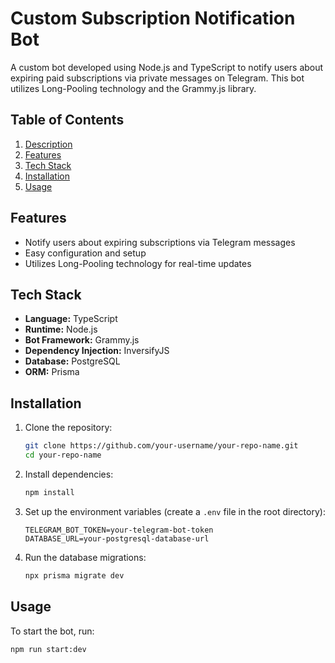 # Custom Subscription Notification Bot

A custom bot developed using Node.js and TypeScript to notify users about expiring paid subscriptions via private messages on Telegram. This bot utilizes Long-Pooling technology and the Grammy.js library.

## Table of Contents

1. [Description](#description)
2. [Features](#features)
3. [Tech Stack](#tech-stack)
4. [Installation](#installation)
5. [Usage](#usage)

## Features

- Notify users about expiring subscriptions via Telegram messages
- Easy configuration and setup
- Utilizes Long-Pooling technology for real-time updates

## Tech Stack

- **Language:** TypeScript
- **Runtime:** Node.js
- **Bot Framework:** Grammy.js
- **Dependency Injection:** InversifyJS
- **Database:** PostgreSQL
- **ORM:** Prisma

## Installation

1. Clone the repository:
    ```bash
    git clone https://github.com/your-username/your-repo-name.git
    cd your-repo-name
    ```

2. Install dependencies:
    ```bash
    npm install
    ```

3. Set up the environment variables (create a `.env` file in the root directory):
    ```env
    TELEGRAM_BOT_TOKEN=your-telegram-bot-token
    DATABASE_URL=your-postgresql-database-url
    ```

4. Run the database migrations:
    ```bash
    npx prisma migrate dev
    ```

## Usage

To start the bot, run:
```bash
npm run start:dev
